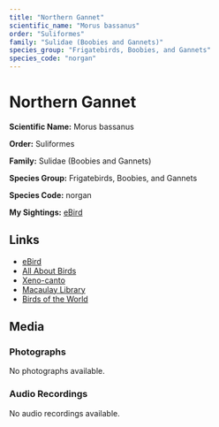 ```yaml
---
title: "Northern Gannet"
scientific_name: "Morus bassanus"
order: "Suliformes"
family: "Sulidae (Boobies and Gannets)"
species_group: "Frigatebirds, Boobies, and Gannets"
species_code: "norgan"
---
```


# Northern Gannet

**Scientific Name:** Morus bassanus

**Order:** Suliformes

**Family:** Sulidae (Boobies and Gannets)

**Species Group:** Frigatebirds, Boobies, and Gannets

**Species Code:** norgan

**My Sightings:** [eBird](https://ebird.org/lifelist?r=world&time=life&spp=norgan)

## Links
* [eBird](https://ebird.org/species/norgan) 
* [All About Birds](https://www.allaboutbirds.org/guide/norgan) 
* [Xeno-canto](https://www.xeno-canto.org/species/morus-bassanus) 
* [Macaulay Library](https://search.macaulaylibrary.org/catalog?taxonCode=norgan&sort=rating_rank_desc)
* [Birds of the World](https://birdsoftheworld.org/bow/species/norgan)

## Media
### Photographs
No photographs available.

### Audio Recordings
No audio recordings available.
